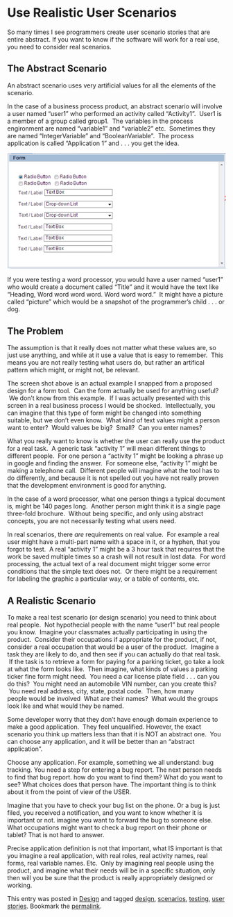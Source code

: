 #  Use Realistic User Scenarios

So many times I see programmers create user scenario stories that are entire abstract. If you want to know if the software will work for a real use, you need to consider real scenarios.

## The Abstract Scenario

An abstract scenario uses very artificial values for all the elements of the scenario.  

In the case of a business process product, an abstract scenario will involve a user named “user1” who performed an activity called “Activity1”.  User1 is a member of a group called group1.  The variables in the process engironment are named “variable1” and “variable2” etc.  Sometimes they are named “IntegerVariable” and “BooleanVariable”.  The process application is called “Application 1” and . . . you get the idea.  

![](realistic-user-scenarios-img1.png) 

If you were testing a word processor, you would have a user named “user1” who would create a document called “Title” and it would have the text like “Heading, Word word word word. Word word word.”  It might have a picture called “picture” which would be a snapshot of the programmer’s child . . . or dog.

## The Problem

The assumption is that it really does not matter what these values are, so just use anything, and while at it use a value that is easy to remember.  This means you are not really testing what users do, but rather an artifical pattern which might, or might not, be relevant.  

The screen shot above is an actual example I snapped from a proposed design for a form tool.  Can the form actually be used for anything useful?  We don’t know from this example.  If I was actually presented with this screen in a real business process I would be shocked.  Intellectually, you can imagine that this type of form might be changed into something suitable, but we don’t even know.  What kind of text values might a person want to enter?  Would values be big?  Small?  Can you enter names?  

What you really want to know is whether the user can really use the product for a real task.  A generic task “activity 1” will mean different things to different people.  For one person a “activity 1” might be looking a phrase up in google and finding the answer.  For someone else, “activity 1” might be making a telephone call.  Different people will imagine what the tool has to do differently, and because it is not spelled out you have not really proven that the development environment is good for anything.  

In the case of a word processor, what one person things a typical document is, might be 140 pages long.  Another person might think it is a single page three-fold brochure.  Without being specific, and only using abstract concepts, you are not necessarily testing what users need.  

In real scenarios, there _are_ requirements on real value.  For example a real user might have a multi-part name with a space in it, or a hyphen, that you forgot to test.  A real “activity 1” might be a 3 hour task that requires that the work be saved multiple times so a crash will not result in lost data.  For word processing, the actual text of a real document might trigger some error conditions that the simple text does not.  Or there might be a requirement for labeling the graphic a particular way, or a table of contents, etc.

## A Realistic Scenario

To make a real test scenario (or design scenario) you need to think about real people.  Not hypothecial people with the name “user1” but real people you know.  Imagine your classmates actually participating in using the product.  Consider their occupations if appropriate for the product, if not, consider a real occupation that would be a user of the product.  Imagine a task they are likely to do, and then see if you can actually do that real task.  If the task is to retrieve a form for paying for a parking ticket, go take a look at what the form looks like.  Then imagine, what kinds of values a parking ticker fine form might need.  You need a car license plate field . . . can you do this?  You might need an automobile VIN number, can you create this?  You need real address, city, state, postal code.  Then, how many people would be involved  What are their names?  What would the groups look like and what would they be named.  

Some developer worry that they don’t have enough domain experience to make a good application.  They feel unqualified. However, the exact scenario you think up matters less than that it is NOT an abstract one.  You can choose any application, and it will be better than an “abstract application”.  

Choose any application. For example, something we all understand: bug tracking. You need a step for entering a bug report. The next person needs to find that bug report. how do you want to find them? What do you want to see? What choices does that person have. The important thing is to think about it from the point of view of the USER.

Imagine that you have to check your bug list on the phone. Or a bug is just filed, you received a notification, and you want to know whether it is important or not. imagine you want to forward the bug to someone else. What occupations might want to check a bug report on their phone or tablet? That is not hard to answer. 

Precise application definition is not that important, what IS important is that you imagine a real application, with real roles, real activity names, real forms, real variable names. Etc.  Only by imagining real people using the product, and imagine what their needs will be in a specific situation, only then will you be sure that the product is really appropriately designed or working.

This entry was posted in [Design](https://agiletribe.purplehillsbooks.com/category/design/) and tagged [design](https://agiletribe.purplehillsbooks.com/tag/design/), [scenarios](https://agiletribe.purplehillsbooks.com/tag/scenarios/), [testing](https://agiletribe.purplehillsbooks.com/tag/testing/), [user stories](https://agiletribe.purplehillsbooks.com/tag/user-stories/). Bookmark the [permalink](https://agiletribe.purplehillsbooks.com/2012/10/14/use-realistic-user-scenarios/ "Permalink to Use Realistic User Scenarios").